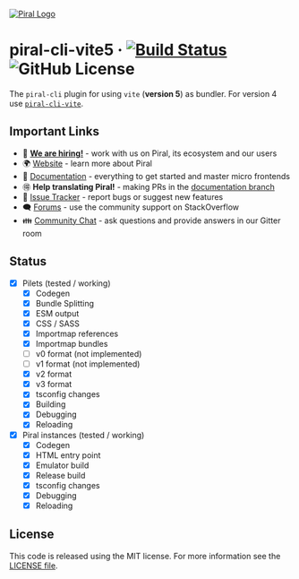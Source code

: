 [![Piral Logo](https://github.com/smapiot/piral/raw/main/docs/assets/logo.png)](https://piral.io)

# piral-cli-vite5 &middot; [![Build Status](https://smapiot.visualstudio.com/piral-pipelines/_apis/build/status/smapiot.piral-cli-vite5?branchName=develop)](https://smapiot.visualstudio.com/piral-pipelines/_build/latest?definitionId=109&branchName=develop) ![GitHub License](https://img.shields.io/badge/license-MIT-blue.svg)

The `piral-cli` plugin for using `vite` (**version 5**) as bundler. For version 4 use [`piral-cli-vite`](https://github.com/smapiot/piral-cli-vite).

## Important Links

* 📢 **[We are hiring!](https://smapiot.com/jobs)** - work with us on Piral, its ecosystem and our users
* 🌍 [Website](https://piral.io/) - learn more about Piral
* 📖 [Documentation](https://docs.piral.io/) - everything to get started and master micro frontends
* 🉐 **Help translating Piral!** - making PRs in the [documentation branch](https://github.com/smapiot/piral/tree/documentation)
* 🐞 [Issue Tracker](https://github.com/smapiot/piral/issues) - report bugs or suggest new features
* 🗨 [Forums](https://stackoverflow.com/questions/tagged/piral) - use the community support on StackOverflow
* 👪 [Community Chat](https://gitter.im/piral-io/community) - ask questions and provide answers in our Gitter room

## Status

* [x] Pilets (tested / working)
  * [x] Codegen
  * [x] Bundle Splitting
  * [x] ESM output
  * [x] CSS / SASS
  * [x] Importmap references
  * [x] Importmap bundles
  * [ ] v0 format (not implemented)
  * [ ] v1 format (not implemented)
  * [x] v2 format
  * [x] v3 format
  * [x] tsconfig changes
  * [x] Building
  * [x] Debugging
  * [x] Reloading
* [x] Piral instances (tested / working)
  * [x] Codegen
  * [x] HTML entry point
  * [x] Emulator build
  * [x] Release build
  * [x] tsconfig changes
  * [x] Debugging
  * [x] Reloading

## License

This code is released using the MIT license. For more information see the [LICENSE file](LICENSE).
